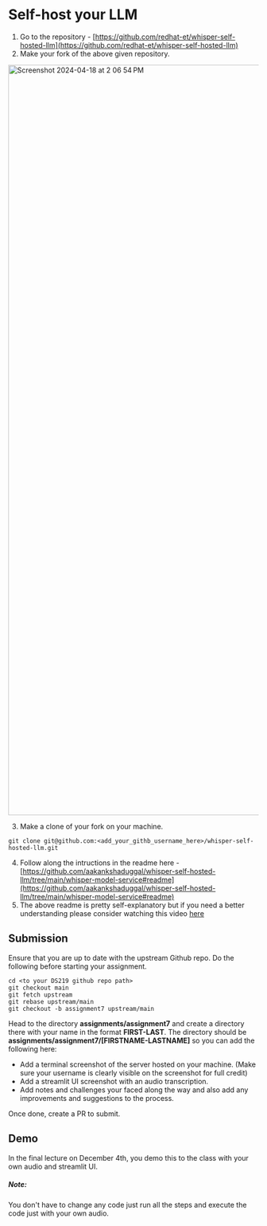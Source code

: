 # Self-host your LLM


1. Go to the repository - [https://github.com/redhat-et/whisper-self-hosted-llm](https://github.com/redhat-et/whisper-self-hosted-llm)
2. Make your fork of the above given repository.
<img width="1507" alt="Screenshot 2024-04-18 at 2 06 54 PM" src="https://github.com/DS219/spark-seprep/blob/main/assignments/assignment7/whisper.png">

3. Make a clone of your fork on your machine.
```
git clone git@github.com:<add_your_githb_username_here>/whisper-self-hosted-llm.git
```
4. Follow along the intructions in the readme here - [https://github.com/aakankshaduggal/whisper-self-hosted-llm/tree/main/whisper-model-service#readme](https://github.com/aakankshaduggal/whisper-self-hosted-llm/tree/main/whisper-model-service#readme)
5. The above readme is pretty self-explanatory but if you need a better understanding please consider watching this video [here](https://youtu.be/JD8ZD3pNij0?si=1sHx98h-1_aZPRUi&t=1211)
  

## Submission

Ensure that you are up to date with the upstream Github repo. Do the following before starting your assignment.

```
cd <to your DS219 github repo path>
git checkout main
git fetch upstream
git rebase upstream/main
git checkout -b assignment7 upstream/main
```

Head to the directory **assignments/assignment7** and create a directory there with your name in the format **FIRST-LAST**.
The directory should be **assignments/assignment7/[FIRSTNAME-LASTNAME]** so you can add the following here:
 
* Add a terminal screenshot of the server hosted on your machine. (Make sure your username is clearly visible on the screenshot for full credit)
* Add a streamlit UI screenshot with an audio transcription.
* Add notes and challenges your faced along the way and also add any improvements and suggestions to the process.

Once done, create a PR to submit.

## Demo

In the final lecture on December 4th, you demo this to the class with your own audio and streamlit UI.

##### Note:

You don't have to change any code just run all the steps and execute the code just with your own audio. 
